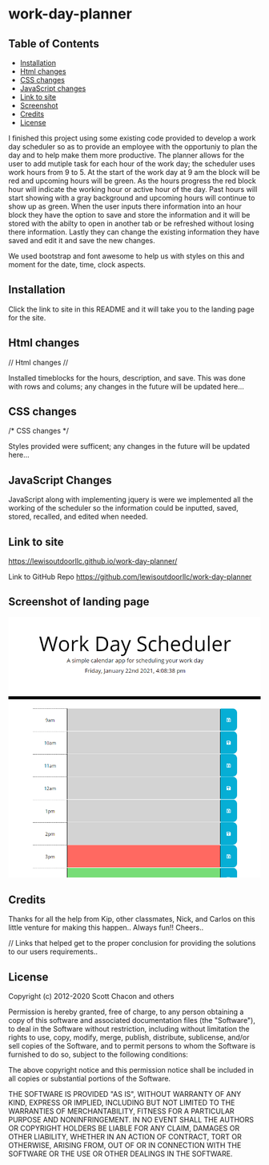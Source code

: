 # work-day-planner

## Table of Contents 

* [Installation](#installation)
* [Html changes](#html-changes)
* [CSS changes](#css-changes)
* [JavaScript changes](#javascript-changes)
* [Link to site](#link-to-site)
* [Screenshot](#screenshot-of-landing-page)
* [Credits](#credits)
* [License](#license)


I finished this project using some existing code provided to develop a work day scheduler so as to provide an employee with the opportuniy to plan the day and to help make them more productive. The planner allows for the user to add mutiple task for each hour of the work day; the scheduler uses work hours from 9 to 5. At the start of the work day at 9 am the block will be red and upcoming hours will be green. As the hours progress the red block hour will indicate the working hour or active hour of the day. Past hours will start showing with a gray background and upcoming hours will continue to show up as green. When the user inputs there information into an hour block they have the option to save and store the information and it will be stored with the abilty to open in another tab or be refreshed without losing there information. Lastly they can change the existing information they have saved and edit it and save the new changes.

We used bootstrap and font awesome to help us with styles on this and moment for the date, time, clock aspects.

## Installation

Click the link to site in this README and it will take you to the landing page for the site. 

## Html changes

// Html changes //

Installed timeblocks for the hours, description, and save. This was done with rows and colums; any changes in the future will be updated here...

## CSS changes
/* CSS changes */ 

Styles provided were sufficent; any changes in the future will be updated here...

## JavaScript Changes

JavaScript along with implementing jquery is were we implemented all the working of the scheduler so the information could be inputted, saved, stored, recalled, and edited when needed. 

## Link to site

https://lewisoutdoorllc.github.io/work-day-planner/

Link to GitHub Repo
https://github.com/lewisoutdoorllc/work-day-planner

## Screenshot of landing page

![alt text](./assets/Pics/work-day-planner-screenshot.png)

## Credits

Thanks for all the help from Kip, other classmates, Nick, and Carlos on this little venture for making this happen.. Always fun!! Cheers..

//  Links that helped get to the proper conclusion for providing the solutions to our users requirements..

## License

Copyright (c) 2012-2020 Scott Chacon and others

Permission is hereby granted, free of charge, to any person obtaining
a copy of this software and associated documentation files (the
"Software"), to deal in the Software without restriction, including
without limitation the rights to use, copy, modify, merge, publish,
distribute, sublicense, and/or sell copies of the Software, and to
permit persons to whom the Software is furnished to do so, subject to
the following conditions:

The above copyright notice and this permission notice shall be
included in all copies or substantial portions of the Software.

THE SOFTWARE IS PROVIDED "AS IS", WITHOUT WARRANTY OF ANY KIND,
EXPRESS OR IMPLIED, INCLUDING BUT NOT LIMITED TO THE WARRANTIES OF
MERCHANTABILITY, FITNESS FOR A PARTICULAR PURPOSE AND
NONINFRINGEMENT. IN NO EVENT SHALL THE AUTHORS OR COPYRIGHT HOLDERS BE
LIABLE FOR ANY CLAIM, DAMAGES OR OTHER LIABILITY, WHETHER IN AN ACTION
OF CONTRACT, TORT OR OTHERWISE, ARISING FROM, OUT OF OR IN CONNECTION
WITH THE SOFTWARE OR THE USE OR OTHER DEALINGS IN THE SOFTWARE.